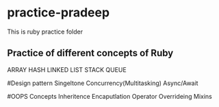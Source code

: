 # practice-pradeep
This is ruby practice folder

## Practice of different concepts of Ruby
ARRAY
HASH
LINKED LIST
STACK
QUEUE

#Design pattern
Singeltone
Concurrency(Multitasking)
Async/Await

#OOPS Concepts
Inheritence
Encaputlation
Operator Overrideing
Mixins
